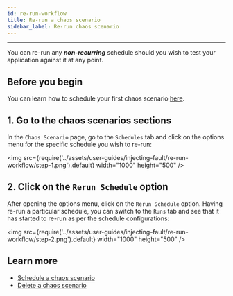 ```yaml
---
id: re-run-workflow
title: Re-run a chaos scenario
sidebar_label: Re-run chaos scenario
---
```


---

You can re-run any **_non-recurring_** schedule should you wish to test your application against it at any point.

## Before you begin

You can learn how to schedule your first chaos scenario [here](schedule-workflow.md).

## 1. Go to the chaos scenarios sections

In the `Chaos Scenario` page, go to the `Schedules` tab and click on the options menu for the specific schedule you wish to re-run:

<img src={require('../assets/user-guides/injecting-fault/re-run-workflow/step-1.png').default} width="1000" height="500" />

## 2. Click on the `Rerun Schedule` option

After opening the options menu, click on the `Rerun Schedule` option. Having re-run a particular schedule, you can switch to the `Runs` tab and see that it has started to re-run as per the schedule configurations:

<img src={require('../assets/user-guides/injecting-fault/re-run-workflow/step-2.png').default} width="1000" height="500" />

## Learn more

- [Schedule a chaos scenario](schedule-workflow.md)
- [Delete a chaos scenario](delete-workflow.md)

